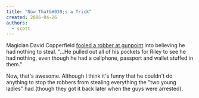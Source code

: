 ```yaml
---
title: "Now That&#039;s a Trick"
created: 2006-04-26
authors: 
  - scott
---
```


Magician David Copperfield [fooled a robber at gunpoint](http://www.palmbeachpost.com/localnews/content/local_news/epaper/2006/04/25/0425copperfield.html) into believing he had nothing to steal. "...He pulled out all of his pockets for Riley to see he had nothing, even though he had a cellphone, passport and wallet stuffed in them."

Now, that's awesome. Although I think it's funny that he couldn't do anything to stop the robbers from stealing everything the "two young ladies" had (though they got it back later when the guys were arrested).
